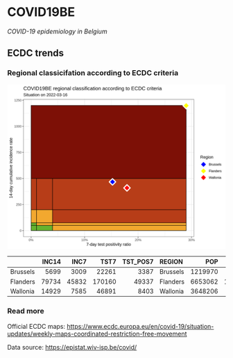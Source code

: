 
# COVID19BE

*COVID-19 epidemiology in Belgium*

## ECDC trends

### Regional classicifation according to ECDC criteria

![](COVID9BE-ecdc-trend.png)

|          | INC14 |  INC7 |   TST7 | TST\_POS7 | REGION   |     POP | INC14\_RT |       PR7 |        GR |
| :------- | ----: | ----: | -----: | --------: | :------- | ------: | --------: | --------: | --------: |
| Brussels |  5699 |  3009 |  22261 |      3387 | Brussels | 1219970 |  467.1426 | 0.1521495 | 0.1185874 |
| Flanders | 79734 | 45832 | 170160 |     49337 | Flanders | 6653062 | 1198.4557 | 0.2899448 | 0.3518966 |
| Wallonia | 14929 |  7585 |  46891 |      8403 | Wallonia | 3648206 |  409.2148 | 0.1792028 | 0.0328159 |

### Read more

Official ECDC maps:
<https://www.ecdc.europa.eu/en/covid-19/situation-updates/weekly-maps-coordinated-restriction-free-movement>

Data source: <https://epistat.wiv-isp.be/covid/>
